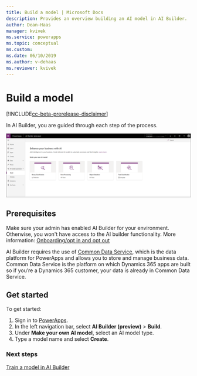 ```yaml
---
title: Build a model | Microsoft Docs
description: Provides an overview building an AI model in AI Builder.
author: Dean-Haas
manager: kvivek
ms.service: powerapps
ms.topic: conceptual
ms.custom: 
ms.date: 06/10/2019
ms.author: v-dehaas
ms.reviewer: kvivek
---
```


# Build a model

[!INCLUDE[cc-beta-prerelease-disclaimer](./includes/cc-beta-prerelease-disclaimer.md)]

In AI Builder, you are guided through each step of the process.

![Build a model screen](media\build-model.png "Build a model screen")

## Prerequisites

Make sure your admin has enabled AI Builder for your environment. Otherwise, you won't have access to the AI builder functionality. More information: [Onboarding/opt in and opt out](administer-ai-builder.md)

AI Builder requires the use of [Common Data Service](/powerapps/maker/common-data-service/data-platform-intro), which is the data platform for PowerApps and allows you to store and manage business data. Common Data Service is the platform on which Dynamics 365 apps are built so if you’re a Dynamics 365 customer, your data is already in Common Data Service. 

## Get started
To get started:
1. Sign in to [PowerApps](https://web.powerapps.com). 
2.	In the left navigation bar, select **AI Builder (preview)** > **Build**.
3.	Under **Make your own AI model**, select an AI model type.
4.	Type a model name and select **Create**.

### Next steps
[Train a model in AI Builder](train-model-ai-builder.md) 

